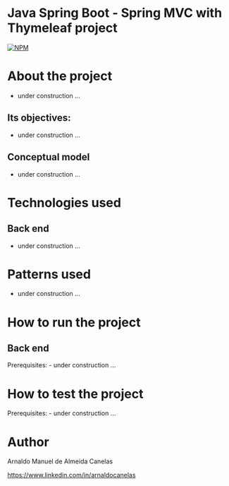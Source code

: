 # Java Spring Boot - Spring MVC with Thymeleaf project
[![NPM](https://img.shields.io/npm/l/react)](https://github.com/amac81/Javasbmvc01/blob/main/LICENSE)


# About the project

- under construction ...

##  Its objectives:

- under construction ...

## Conceptual model
- under construction ...

# Technologies used
## Back end
- under construction ...

# Patterns used
- under construction ...

# How to run the project

## Back end
Prerequisites: 
	- under construction ...


# How to test the project

Prerequisites: 
	- under construction ...

# Author

Arnaldo Manuel de Almeida Canelas

https://www.linkedin.com/in/arnaldocanelas

